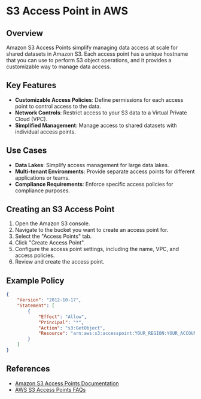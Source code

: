 # S3 Access Point in AWS

## Overview
Amazon S3 Access Points simplify managing data access at scale for shared datasets in Amazon S3. Each access point has a unique hostname that you can use to perform S3 object operations, and it provides a customizable way to manage data access.

## Key Features
- **Customizable Access Policies**: Define permissions for each access point to control access to the data.
- **Network Controls**: Restrict access to your S3 data to a Virtual Private Cloud (VPC).
- **Simplified Management**: Manage access to shared datasets with individual access points.

## Use Cases
- **Data Lakes**: Simplify access management for large data lakes.
- **Multi-tenant Environments**: Provide separate access points for different applications or teams.
- **Compliance Requirements**: Enforce specific access policies for compliance purposes.

## Creating an S3 Access Point
1. Open the Amazon S3 console.
2. Navigate to the bucket you want to create an access point for.
3. Select the "Access Points" tab.
4. Click "Create Access Point".
5. Configure the access point settings, including the name, VPC, and access policies.
6. Review and create the access point.

## Example Policy
```json
{
    "Version": "2012-10-17",
    "Statement": [
        {
            "Effect": "Allow",
            "Principal": "*",
            "Action": "s3:GetObject",
            "Resource": "arn:aws:s3:accesspoint:YOUR_REGION:YOUR_ACCOUNT_ID:YOUR_ACCESS_POINT_NAME/object/*"
        }
    ]
}
```

## References
- [Amazon S3 Access Points Documentation](https://docs.aws.amazon.com/AmazonS3/latest/userguide/access-points.html)
- [AWS S3 Access Points FAQs](https://aws.amazon.com/s3/faqs/#Access_Points)
